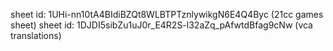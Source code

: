 sheet id: 1UHi-nn10tA4BIdiBZQt8WLBTPTznlywikgN6E4Q4Byc (21cc games sheet)
sheet id: 1DJDI5sibZu1uJ0r_E4R2S-l32aZq_pAfwtdBfag9cNw (vca translations)